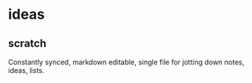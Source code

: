 # ideas

## scratch

Constantly synced, markdown editable, single file for jotting down notes, ideas, lists.
